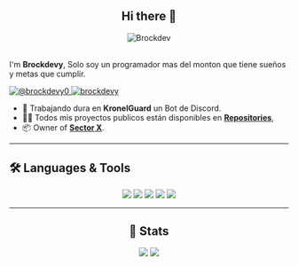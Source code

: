 <div align="center">
    <h2>Hi there 👋</h2>
    <img src="https://i.imgur.com/35AYkuu" alt="Brockdev"/>
</div>
<br/>
<p align="left">
    I'm <b>Brockdevy</b>, Solo soy un programador mas del monton que tiene sueños y metas que cumplir.
</p> 

<p align="left">
    <a href="https://x.com/brockdevy0" target="_blank">
        <img src="https://img.shields.io/badge/brockdevy0-%23000000.svg?style=for-the-badge&logo=X&logoColor=white" alt="@brockdevy0" />
    </a>
    <a href="https://discordapp.com/users/1144023568431186052" target="_blank">
        <img src="https://img.shields.io/badge/brockdevy-%235865F2.svg?style=for-the-badge&logo=discord&logoColor=white" alt="brockdevy" />
    </a>
</p>

- 🧰 Trabajando dura en **KronelGuard** un Bot de Discord.
- 👨‍💻 Todos mis proyectos publicos están disponibles en **[Repositories](https://github.com/brockdevy?tab=repositories)**,
- 📦 Owner of **[Sector X](https://discord.gg/kaamnUFMBA)**.

---

## 🛠️ Languages & Tools

<div align="center">
    <img src="https://img.shields.io/badge/-JavaScript-F7DF1E?logo=javascript&logoColor=000&style=for-the-badge" />
    <img src="https://img.shields.io/badge/Visual%20Studio%20Code-0078d7.svg?style=for-the-badge&logo=visual-studio-code&logoColor=white" />
    <img src="https://img.shields.io/badge/-Git-F05032?logo=git&logoColor=fff&style=for-the-badge" />
    <img src="https://img.shields.io/badge/node.js-6DA55F?style=for-the-badge&logo=node.js&logoColor=white" />
    <img src= "https://img.shields.io/badge/MongoDB-%234ea94b.svg?style=for-the-badge&logo=mongodb&logoColor=white" />
</div>

---

<div align="center">
    <h2>📖 Stats</h2>
    <img src="https://github-readme-stats.vercel.app/api?username=brockdevy&theme=dark" />
    <img src="https://github-readme-streak-stats.herokuapp.com?user=brockdevy&theme=dark" />
</div>
